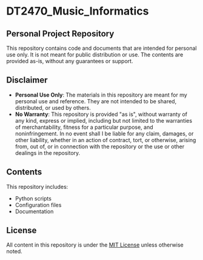 # DT2470_Music_Informatics

## Personal Project Repository

This repository contains code and documents that are intended for personal use only. It is not meant for public distribution or use. The contents are provided as-is, without any guarantees or support.

## Disclaimer

- **Personal Use Only**: The materials in this repository are meant for my personal use and reference. They are not intended to be shared, distributed, or used by others.
- **No Warranty**: This repository is provided "as is", without warranty of any kind, express or implied, including but not limited to the warranties of merchantability, fitness for a particular purpose, and noninfringement. In no event shall I be liable for any claim, damages, or other liability, whether in an action of contract, tort, or otherwise, arising from, out of, or in connection with the repository or the use or other dealings in the repository.

## Contents

This repository includes:
- Python scripts
- Configuration files
- Documentation

## License

All content in this repository is under the [MIT License](LICENSE) unless otherwise noted.
